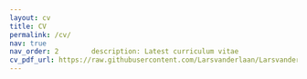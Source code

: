 ```yaml
---
layout: cv
title: CV
permalink: /cv/
nav: true           
nav_order: 2        description: Latest curriculum vitae
cv_pdf_url: https://raw.githubusercontent.com/Larsvanderlaan/Larsvanderlaan.github.io/master/assets/pdf/Lars_vdLaan_CV.pdf
---
```


